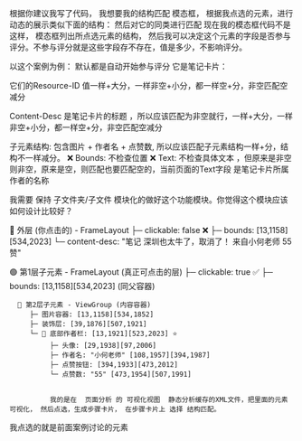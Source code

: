 根据你建议我写了代码，
我想要我的结构匹配 模态框， 根据我点选的元素，进行动态的展示类似下面的结构：
然后对它的同类进行匹配
现在我的模态框代码不是这样， 
模态框列出所点选元素的结构，
然后我可以决定这个元素的字段是否参与评分。不参与评分就是这些字段存不存在，值是多少，不影响评分。

以这个案例为例：
默认都是自动开始参与评分
它是笔记卡片：

它们的Resource-ID 值一样+大分，一样非空+小分，都一样空+分，非空匹配空减分

Content-Desc 是笔记卡片的标题 ，所以应该匹配为非空就行，一样+大分，一样非空+小分，都一样空+分，非空匹配空减分

子元素结构: 包含图片 + 作者名 + 点赞数, 所以应该匹配子元素结构一样+分，结构不一样减分。
❌ Bounds: 不检查位置
❌ Text: 不检查具体文本 ，但原来是非空则非空，原来是空，则匹配也要匹配空的，当前页面的Text字段 是笔记卡片所属作者的名称



我需要 保持 子文件夹/子文件 模块化的做好这个功能模块。你觉得这个模块应该如何设计比较好？


🔴 外层 (你点击的) - FrameLayout
   ├─ clickable: false ❌
   ├─ bounds: [13,1158][534,2023]
   └─ content-desc: "笔记  深圳也太牛了，取消了！ 来自小何老师 55赞"
   
   🟢 第1层子元素 - FrameLayout (真正可点击的层)
      ├─ clickable: true ✅
      ├─ bounds: [13,1158][534,2023] (同父容器)
      
      🔵 第2层子元素 - ViewGroup (内容容器)
         ├─ 图片容器: [13,1158][534,1852]
         ├─ 装饰层: [39,1876][507,1921]
         └─ 👤 底部作者栏: [13,1921][523,2023] ⭐
              ├─ 头像: [29,1938][97,2006]
              ├─ 作者名: "小何老师" [108,1957][394,1987]
              ├─ 点赞按钮: [394,1933][473,2012]
              └─ 点赞数: "55" [473,1954][507,1991]


              我的是在  页面分析 的 可视化视图  静态分析缓存的XML文件，把里面的元素可视化， 然后点选，生成步骤卡片， 在步骤卡片上 选择 结构匹配。

我点选的就是前面案例讨论的元素